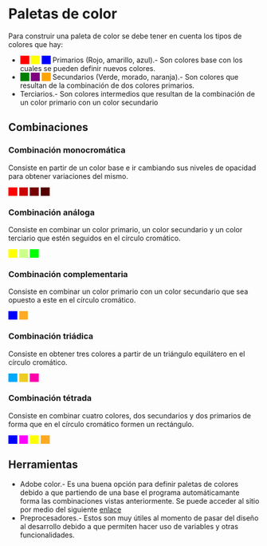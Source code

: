 # Paletas de color

Para construir una paleta de color se debe tener en cuenta los tipos de colores que hay:

- <span style="background-color: red; color: red">##</span> <span style="background-color: yellow; color: yellow">##</span> <span style="background-color: blue; color: blue">##</span> Primarios (Rojo, amarillo, azul).- Son colores base con los cuales se pueden definir nuevos colores.
- <span style="background-color: green; color: green">##</span> <span style="background-color: purple; color: purple">##</span> <span style="background-color: orange; color: orange">##</span> Secundarios (Verde, morado, naranja).- Son colores que resultan de la combinación de dos colores primarios.
- Terciarios.- Son colores intermedios que resultan de la combinación de un color primario con un color secundario

## Combinaciones

### Combinación monocromática

Consiste en partir de un color base e ir cambiando sus niveles de opacidad para obtener variaciones del mismo.

<span style="background-color: #FF0000; color: #FF0000">##</span> <span style="background-color: #CC0000; color: #CC0000">##</span> <span style="background-color: #770000; color: #770000">##</span> <span style="background-color: #550000; color: #550000">##</span>

### Combinación análoga

Consiste en combinar un color primario, un color secundario y un color terciario que estén seguidos en el círculo cromático.

<span style="background-color: #FFFF00; color: #FFFF00">##</span> <span style="background-color: #CCFF88; color: #CCFF88">##</span> <span style="background-color: #00FF00; color: #00FF00">##</span>

### Combinación complementaria

Consiste en combinar un color primario con un color secundario que sea opuesto a este en el círculo cromático.

<span style="background-color: #0000FF; color: #0000FF">##</span> <span style="background-color: #FFAA22; color: #FFAA22">##</span>

### Combinación triádica

Consiste en obtener tres colores a partir de un triángulo equilátero en el círculo cromático.

<span style="background-color: #00AAFF; color: #00AAFF">##</span> <span style="background-color: #EECC22; color: #EECC22">##</span> <span style="background-color: #FF00AA; color: #FF00AA">##</span>

### Combinación tétrada

Consiste en combinar cuatro colores, dos secundarios y dos primarios de forma que en el círculo cromático formen un rectángulo.

<span style="background-color: #0000FF; color: #0000FF">##</span> <span style="background-color: #FF00FF; color: #FF00FF">##</span> <span style="background-color: #FFFF00; color: #FFFF00">##</span> <span style="background-color: #FFAA22; color: #FFAA22">##</span>

## Herramientas

- Adobe color.- Es una buena opción para definir paletas de colores debido a que partiendo de una base el programa automáticamante forma las combinaciones vistas anteriormente. Se puede acceder al sitio por medio del siguiente [enlace](https://color.adobe.com/es/explore)
- Preprocesadores.- Estos son muy útiles al momento de pasar del diseño al desarrollo debido a que permiten hacer uso de variables y otras funcionalidades.
